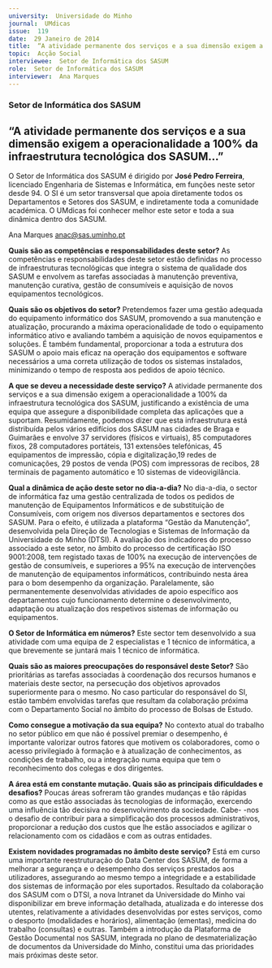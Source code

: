 ```yaml
---
university:  Universidade do Minho
journal:  UMdicas
issue:  119
date:  29 Janeiro de 2014
title:  “A atividade permanente dos serviços e a sua dimensão exigem a operacionalidade a 100% da infraestrutura tecnológica dos SASUM...”
topic:  Acção Social
interviewee:  Setor de Informática dos SASUM 
role:  Setor de Informática dos SASUM 
interviewer:  Ana Marques
---
```

 

 ### Setor de Informática dos SASUM 

 ## “A atividade permanente dos serviços e a sua dimensão exigem a operacionalidade a 100% da infraestrutura tecnológica dos SASUM...”

 O Setor de Informática dos SASUM é dirigido por **José Pedro Ferreira**, licenciado Engenharia de Sistemas e Informática, em funções neste setor desde 94. O SI é um setor transversal que apoia diretamente todos os Departamentos e Setores dos SASUM, e indiretamente toda a comunidade académica. O UMdicas foi conhecer melhor este setor e toda a sua dinâmica dentro dos SASUM.

 Ana Marques 
 anac@sas.uminho.pt 

 **Quais são as competências e responsabilidades deste setor?**
 As competências e responsabilidades deste setor estão definidas no processo de infraestruturas tecnológicas que integra o sistema de qualidade dos SASUM e envolvem as tarefas associadas à manutenção preventiva, manutenção curativa, gestão de consumíveis e aquisição de novos equipamentos tecnológicos.

 **Quais são os objetivos do setor?**
 Pretendemos fazer uma gestão adequada do equipamento informático dos SASUM, promovendo a sua manutenção e atualização, procurando a máxima operacionalidade de todo o equipamento informático ativo e avaliando também a aquisição de novos equipamentos e soluções.
 É também fundamental, proporcionar a toda a estrutura dos SASUM o apoio mais eficaz na operação dos equipamentos e software necessários a uma correta utilização de todos os sistemas instalados, minimizando o tempo de resposta aos pedidos de apoio técnico.

 **A que se deveu a necessidade deste serviço?**
 A atividade permanente dos serviços e a sua dimensão exigem a operacionalidade a 100% da infraestrutura tecnológica dos SASUM, justificando a existência de uma equipa que assegure a disponibilidade completa das aplicações que a suportam.
 Resumidamente, podemos dizer que esta infraestrutura está distribuída pelos vários edifícios dos SASUM nas cidades de Braga e Guimarães e envolve 37 servidores (físicos e virtuais), 85 computadores fixos, 28 computadores portáteis, 131 extensões telefónicas, 45 equipamentos de impressão, cópia e digitalização,19 redes de comunicações, 29 postos de venda (POS) com impressoras de recibos, 28 terminais de pagamento automático e 10 sistemas de videovigilância.

 **Qual a dinâmica de ação deste setor no dia-a-dia?**
 No dia-a-dia, o sector de informática faz uma gestão centralizada de todos os pedidos de manutenção de Equipamentos Informáticos e de substituição de Consumíveis, com origem nos diversos departamentos e sectores dos SASUM. Para o efeito, é utilizada a plataforma “Gestão da Manutenção”, desenvolvida pela Direção de Tecnologias e Sistemas de Informação da Universidade do Minho (DTSI).
 A avaliação dos indicadores do processo associado a este setor, no âmbito do processo de certificação ISO 9001:2008, tem registado taxas de 100% na execução de intervenções de gestão de consumíveis, e superiores a 95% na execução de intervenções de manutenção de equipamentos informáticos, contribuindo nesta área para o bom desempenho da organização.
 Paralelamente, são permanentemente desenvolvidas atividades de apoio específico aos departamentos cujo funcionamento determine o desenvolvimento, adaptação ou atualização dos respetivos sistemas de informação ou equipamentos.

 **O Setor de Informática em números?**
 Este sector tem desenvolvido a sua atividade com uma equipa de 2 especialistas e 1 técnico de informática, a que brevemente se juntará mais 1 técnico de informática.

 **Quais são as maiores preocupações do responsável deste Setor?**
 São prioritárias as tarefas associadas à coordenação dos recursos humanos e materiais deste sector, na persecução dos objetivos aprovados superiormente para o mesmo.
 No caso particular do responsável do SI, estão também envolvidas tarefas que resultam da colaboração próxima com o Departamento Social no âmbito do processo de Bolsas de Estudo.

 **Como consegue a motivação da sua equipa?**
 No contexto atual do trabalho no setor público em que não é possível premiar o desempenho, é importante valorizar outros fatores que motivem os colaboradores, como o acesso privilegiado à formação e à atualização de conhecimentos, as condições de trabalho, ou a integração numa equipa que tem o reconhecimento dos colegas e dos dirigentes.

 **A área está em constante mutação. Quais são as principais dificuldades e desafios?**
 Poucas áreas sofreram tão grandes mudanças e tão rápidas como as que estão associadas às tecnologias de informação, exercendo uma influência tão decisiva no desenvolvimento da sociedade. Cabe- -nos o desafio de contribuir para a simplificação dos processos administrativos, proporcionar a redução dos custos que lhe estão associados e agilizar o relacionamento com os cidadãos e com as outras entidades.

 **Existem novidades programadas no âmbito deste serviço?**
 Está em curso uma importante reestruturação do Data Center dos SASUM, de forma a melhorar a segurança e o desempenho dos serviços prestados aos utilizadores, assegurando ao mesmo tempo a integridade e a estabilidade dos sistemas de informação por eles suportados.
 Resultado da colaboração dos SASUM com o DTSI, a nova Intranet da Universidade do Minho vai disponibilizar em breve informação detalhada, atualizada e do interesse dos utentes, relativamente a atividades desenvolvidas por estes serviços, como o desporto (modalidades e horários), alimentação (ementas), medicina do trabalho (consultas) e outras.
 Também a introdução da Plataforma de Gestão Documental nos SASUM, integrada no plano de desmaterialização de documentos da Universidade do Minho, constitui uma das prioridades mais próximas deste setor.

 